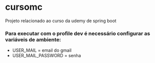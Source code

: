 # cursomc
Projeto relacionado ao curso da udemy de spring boot

### Para executar com o profile dev é necessário configurar as variáveis de ambiente:
- USER_MAIL = email do gmail
- USER_MAIL_PASSWORD = senha
